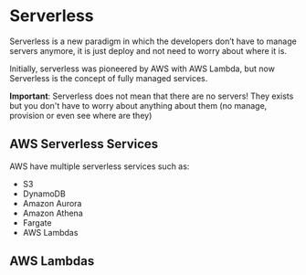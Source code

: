 # Serverless

Serverless is a new paradigm in which the developers don’t have to manage servers anymore, it is just deploy and not need to worry about where it is.

Initially, serverless was pioneered by AWS with AWS Lambda, but now Serverless is the concept of fully managed services.

**Important**: Serverless does not mean that there are no servers! They exists but you don't have to worry about anything about them (no manage, provision or even see where are they)

## AWS Serverless Services

AWS have multiple serverless services such as:

- S3
- DynamoDB
- Amazon Aurora
- Amazon Athena
- Fargate
- AWS Lambdas

## AWS Lambdas
